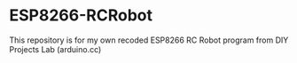# ESP8266-RCRobot
This repository is for my own recoded ESP8266 RC Robot program from DIY Projects Lab (arduino.cc)
